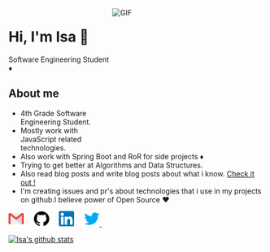 <img align="right" alt="GIF" src="https://media.giphy.com/media/13UZisxBxkjPwI/giphy.gif" width="300px" height="250px" />

# Hi, I'm Isa :tada:

Software Engineering Student :diamonds:

## About me 

- 4th Grade Software Engineering Student.
- Mostly work with JavaScript related technologies.
- Also work with Spring Boot and RoR for side projects :diamonds:
- Trying to get better at Algorithms and Data Structures.
- Also read blog posts and write blog posts about what i know. [Check it out !](https://toltarisa.github.io/)
- I'm creating issues and pr's about technologies that i use in my projects on github.I believe power of Open Source :hearts:

<p align="left">
 <a href="mailto:isatoltar@gmail.com"><img src="https://github.com/deut-erium/deut-erium/blob/master/assets/gmail.svg" width="30px" alt="mail"></a> &nbsp; &nbsp;
   <a href="https://github.com/toltarisa"><img src="https://github.com/deut-erium/deut-erium/blob/master/assets/github.svg" width="30px" alt="mail"></a> &nbsp; &nbsp;
  <a href="https://www.linkedin.com/in/isatoltar/"><img src="https://github.com/deut-erium/deut-erium/blob/master/assets/linkedin.svg" width="30px" alt="LinkedIn"></a> &nbsp; &nbsp;
<a href="https://twitter.com/isatoltar"><img src="https://github.com/deut-erium/deut-erium/blob/master/assets/twitter.svg" width="30px" alt="Twitter">     </a>&nbsp; &nbsp;
</p>

[![Isa's github stats](https://github-readme-stats.vercel.app/api?username=toltarisa)](https://github.com/toltarisa/github-readme-stats)
